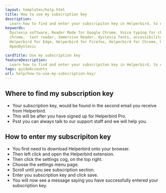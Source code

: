 ```yaml
---
layout: templates/help.html
title: How to use my subscription key
description:
  Learn how to find and enter your subscripiton key in Helperbird, to unlocked Helperbird Pro.
keywords:
  Dyslexia software, Reader Mode for Google Chrome, Voice typing for chrome, Text to speech for
  chrome,  text reader, Immersive Reader, dyslexia fonts, accessibility software, dyslexia software,
  Helperbird for Edge, Helperbird for Firefox, Helperbird for Chrome, Opendyslexic for Chrome,
  OpenDyslexic

cardTitle: Use my subscription key
featureDescription:
  Learn how to find and enter your subscripiton key in Helperbird, to unlocked Helperbird Pro.
tags: guideAccounts
url: help/how-to-use-my-subscription-key/
---
```


## Where to find my subscription key

- Your subscription key, would be found in the second email you receive from Helperbird.
- This will be after you have signed up for Helperbird Pro.
- Psst you can always talk to our support staff and we will help you.

## How to enter my subscripiton key

- You first need to download Helperbird onto your browser.
- Then left click and open the Helperbird extension.
- Then click the settings cog, on the top right.
- Choose the settings menu page.
- Scroll until you see subscription section.
- Enter you subscription key and click save.
- You will now see a message saying you have successfully entered your subscription key.
